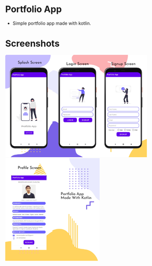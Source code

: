# Portfolio App

- Simple portfolio app made with kotlin.

# Screenshots
<img src="screenshots/splash_screen.png" width=150><img src="screenshots/login_screen.png" width=150><img src="screenshots/signup_screen.png" width=150><img src="screenshots/profile_screen.png" width=150><img src="screenshots/info_screen.png" width=150>